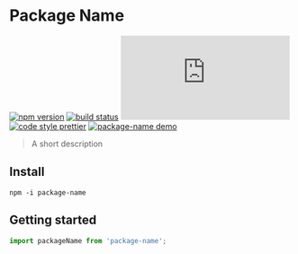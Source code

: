 # Package Name

[![npm version](https://img.shields.io/npm/v/package-name.svg)](https://www.npmjs.com/package/package-name)
[![build status](https://travis-ci.org/flekschas/package-name.svg?branch=master)](https://travis-ci.org/flekschas/package-name)
[![file size](http://img.badgesize.io/https://unpkg.com/package-name/dist/package-name.min.js?compression=gzip&color=e17fff)](https://unpkg.com/package-name/dist/package-name.min.js)
[![code style prettier](https://img.shields.io/badge/code_style-prettier-ff69b4.svg)](https://github.com/prettier/prettier)
[![package-name demo](https://img.shields.io/badge/demo-online-6ae3c7.svg)](https://flekschas.github.io/package-name/)

> A short description

## Install

```
npm -i package-name
```

## Getting started

```javascript
import packageName from 'package-name';
```
